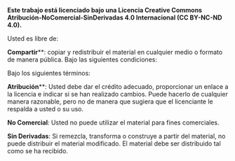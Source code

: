 **Este trabajo está licenciado bajo una Licencia Creative Commons Atribución-NoComercial-SinDerivadas 4.0 Internacional (CC BY-NC-ND 4.0).**

Usted es libre de:

**Compartir****: copiar y redistribuir el material en cualquier medio o formato de manera pública.
Bajo las siguientes condiciones:

Bajo los siguientes términos:

**Atribución****: Usted debe dar el crédito adecuado, proporcionar un enlace a la licencia e indicar si se han realizado cambios. Puede hacerlo de cualquier manera razonable, pero no de manera que sugiera que el licenciante le respalda a usted o su uso.

**No Comercial**: Usted no puede utilizar el material para fines comerciales.

**Sin Derivadas**: Si remezcla, transforma o construye a partir del material, no puede distribuir el material modificado. El material debe ser distribuido tal como se ha recibido.